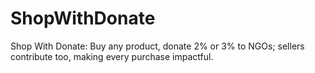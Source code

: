 # ShopWithDonate
Shop With Donate: Buy any product, donate 2% or 3% to NGOs; sellers contribute too, making every purchase impactful.
